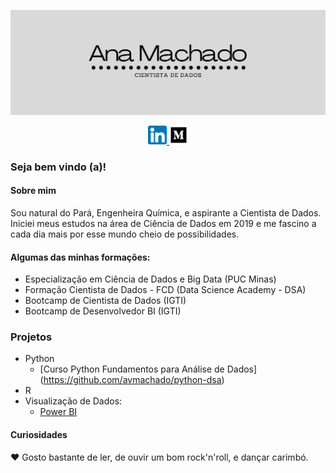 ![Capa](https://github.com/avmachado/avmachado/blob/master/card.png)
<p align=center> 
  <a href = "https://www.linkedin.com/in/ana-paula-machado-005/"><img src="linkedin.png" width = 30px> </a> 
  <a href = "https://medium.com/@vieirapmachado"><img src="medium.png" width = 30px> </a> 
</p>

### Seja bem vindo (a)!
#### Sobre mim
Sou natural do Pará, Engenheira Química, e aspirante a Cientista de Dados. <br>
Iniciei meus estudos na área de Ciência de Dados em 2019 e me fascino a cada dia mais por esse mundo cheio de possibilidades. <br>

#### Algumas das minhas formações:

- Especialização em Ciência de Dados e Big Data (PUC Minas)
- Formação Cientista de Dados - FCD (Data Science Academy -  DSA)
- Bootcamp de Cientista de Dados (IGTI)
- Bootcamp de Desenvolvedor BI (IGTI)

### Projetos
- Python
  - [Curso Python Fundamentos para Análise de Dados] (https://github.com/avmachado/python-dsa)
- R
- Visualização de Dados:
  - [Power BI](https://github.com/avmachado/Dashboards-Power-BI)

#### Curiosidades
:heart: Gosto bastante de ler, de ouvir um bom rock'n'roll, e dançar carimbó.
